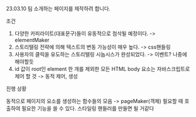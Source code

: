 23.03.10
팀 소개하는 페이지를 제작하려 합니다.

조건

1. 다양한 카피라이트(대표문구)들이 유동적으로 첨삭될 예정이다. -> elementMaker
2. 스토리텔링 전략에 의해 텍스트의 변동 가능성이 매우 높다. -> css핸들링
3. 사용자의 클릭을 유도하는 스토리텔링 시놉시스가 완성되었다.
   -> 이벤트? 나중에 해야할듯
4. id 값이 root인 element 한 개를 제외한 모든 HTML body 요소는 자바스크립트로 제어 할 것 -> 동적 제어, 생성

진행 상황

동적으로 페이지의 요소를 생성하는 함수들의 모음 -> pageMaker(객체)
필요할 때 호출하여 필요한 기능을 쓸 수 있다.
스타일링 핸들러를 만들면 될 거같다
